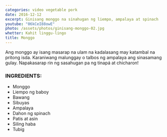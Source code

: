 ```yaml
---
categories: video vegetable pork
date: 2016-12-12
excerpt: Ginisang monggo na sinahugan ng liempo, ampalaya at spinach
youtube: "06kCeI88owE"
photo: /assets/photos/ginisang-monggo-02.jpg
whetter: Kahit linggu-lingo
title: Monggo
---
```


Ang monggo ay isang masarap na ulam na kadalasang may katambal na pritong isda. Karaniwang malunggay o talbos ng ampalaya ang sinasamang gulay. Napakasarap rin ng sasahugan pa ng tinapá at chicharon!

### INGREDIENTS:
* Monggo
* Liempo ng baboy
* Bawang
* Sibuyas
* Ampalaya
* Dahon ng spinach
* Patis at asin
* Siling haba
* Tubig


